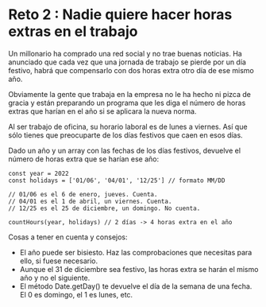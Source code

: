 # Reto 2 : Nadie quiere hacer horas extras en el trabajo
Un millonario ha comprado una red social y no trae buenas noticias. Ha anunciado que cada vez que una jornada de trabajo se pierde por un día festivo, habrá que compensarlo con dos horas extra otro día de ese mismo año.

Obviamente la gente que trabaja en la empresa no le ha hecho ni pizca de gracia y están preparando un programa que les diga el número de horas extras que harían en el año si se aplicara la nueva norma.

Al ser trabajo de oficina, su horario laboral es de lunes a viernes. Así que sólo tienes que preocuparte de los días festivos que caen en esos días.

Dado un año y un array con las fechas de los días festivos, devuelve el número de horas extra que se harían ese año:

    const year = 2022
    const holidays = ['01/06', '04/01', '12/25'] // formato MM/DD

    // 01/06 es el 6 de enero, jueves. Cuenta.
    // 04/01 es el 1 de abril, un viernes. Cuenta.
    // 12/25 es el 25 de diciembre, un domingo. No cuenta.

    countHours(year, holidays) // 2 días -> 4 horas extra en el año

Cosas a tener en cuenta y consejos:

- El año puede ser bisiesto. Haz las comprobaciones que necesitas para ello, si fuese necesario.
- Aunque el 31 de diciembre sea festivo, las horas extra se harán el mismo año y no el siguiente.
- El método Date.getDay() te devuelve el día de la semana de una fecha. El 0 es domingo, el 1 es lunes, etc.
